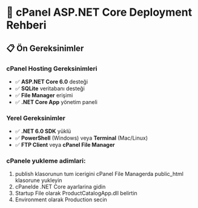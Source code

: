 # 🚀 cPanel ASP.NET Core Deployment Rehberi

## 📋 Ön Gereksinimler

### cPanel Hosting Gereksinimleri
- ✅ **ASP.NET Core 6.0** desteği
- ✅ **SQLite** veritabanı desteği  
- ✅ **File Manager** erişimi
- ✅ **.NET Core App** yönetim paneli

### Yerel Gereksinimler
- ✅ **.NET 6.0 SDK** yüklü
- ✅ **PowerShell** (Windows) veya **Terminal** (Mac/Linux)
- ✅ **FTP Client** veya **cPanel File Manager**

### cPanele yukleme adimlari:
1. publish klasorunun tum icerigini cPanel File Managerda public_html klasorune yukleyin
2. cPanelde .NET Core ayarlarina gidin
3. Startup File olarak ProductCatalogApp.dll belirtin
4. Environment olarak Production secin
